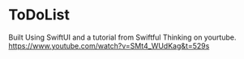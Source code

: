 # ToDoList
Built Using SwiftUI and a tutorial from Swiftful Thinking on yourtube.
https://www.youtube.com/watch?v=SMt4_WUdKag&t=529s
